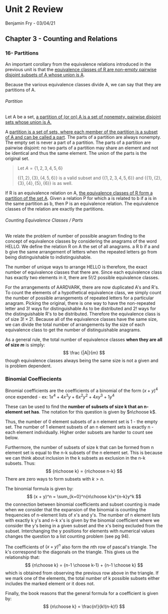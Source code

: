 # Unit 2 Review

Benjamin Fry - 03/04/21



## Chapter 3 - Counting and Relations

### 16- Partitions

An important corollary from the equivalence relations introduced in the previous unit is that the <u>equivalence classes of R are non-empty pairwise disjoint subsets of A whose union is A</u>. 

Because the various equivalence classes divide A, we can say that they are partitions of A. 

###### Partition

Let A be a set, <u>a partition of (or on) A is a set of nonempty, pairwise disjoint sets whose union is A.</u> 

A <u>partition is a set of sets, where each member of the partition is a subset of A and can be called a part</u>. The parts of a partition are always nonempty. The empty set is never a part of a partition. The parts of a partition are pairwise disjoint: no two parts of a partition may share an element and not be identical and thus the same element. The union of the parts is the original set. 

> Let $A = \{1,2,3,4,5,6\}$
>
> $\{ \{1,2\}, \{3\}, \{4,5,6\}\}$ is a valid subset and $\{\{1,2,3,4,5,6\}\}$ and $\{\{1\}, \{2\}, \{3\}, \{4\}, \{5\}, \{6\}\}$ is as well. 

If R is an equivalence relation on A, <u>the equivalence classes of R form a partition of the set A</u>. Given a relation P for which a is related to b if a is in the same partition as b, then P is an equivalence relation. The equivalence classes of the relation are exactly the partitions. 

###### Counting Equivalence Classes / Parts

We relate the problem of number of possible anagram finding to the concept of equivalence classes by considering the anagrams of the word HELLO. We define the relation R on A the set of all anagrams. a R b if a and b give the same arrangement of letters when the repeated letters go from being distinguishable to indistinguishable. 

The number of unique ways to arrange HELLO is therefore, the exact number of equivalence classes that there are. Since each equivalence class has exactly two elements in it, there are 5!/2 possible equivalence classes. 

For the arrangements of AARDVARK, there are now duplicated A's and R's. To count the elements of a hypothetical equivalence class, we simply count the number of possible arrangements of repeated letters for a particular anagram. Picking the original, there is one way to have the non-repeated letter and 3! ways for distinguishable As to be distributed and 2! ways for the distinguishable R's to be distributed. Therefore the equivalence class is of size $3! \times 2!$. Because all of the equivalence classes have the same size, we can divide the total number of arrangements by the size of each equivalence class to get the number of distinguishable anagrams. 

As a general rule, the total number of equivalence classes **when they are all of size $m$** is simply:
$$
\frac {|A|}{m}
$$
though equivalence classes always being the same size is not a given and is problem dependent. 

### Binomial Coeffiecients

Binomial coefficients are the coefficients of a binomial of the form $(x+y)^4$ once expended - ex: $1x^4 + 4x^3y+6x^2y^2 + 4xy^3 + 1y^4$ 

These can be used to find the **number of subsets of size k that an n-element set has**. The notation for this question is given by $n\choose k$.

Thus, the number of 0 element subsets of a n element set is 1 - the empty set. The number of 1 element subsets of an n element sets is exactly n - each element individually. Higher order subsets are harder to count see below.



Furthermore, the number of subsets of size k that can be formed from n element set is equal to the n-k subsets of the n element set. This is because we can think about inclusion in the k subsets as exclusion in the n-k subsets. Thus:
$$
{n\choose k} = {n\choose n-k}
$$
There are zero ways to form subsets with $k > n$.

The binomial formula is given by:
$$
(x + y)^n = \sum_{k=0}^n{n\choose k}x^{n-k}y^k
$$
the connection between binomial coefficients and subset counting is made when we consider that the expansion of the binomial is counting the frequencies of n-element lists of x's and y's. The number of n element lists with exactly k y's and n-k x's is given by the binomial coefficient where we consider the y's being in a given subset and the x's being excluded from the subset. Interchanging the y positions for elements with numerical values changes the question to a list counting problem (see pg 94). 

The coefficients of $(x + y)^n$ also form  the  $n$th row of pascal's triangle. The k's correspond to the diagonals on the triangle. This gives us the relationship that:
$$
{n\choose k} = {n-1 \choose k-1} + {n-1 \choose k}
$$
which is obtained from observing the previous row above in the triangle. If we mark one of the elements, the total number of k possible subsets either includes the marked element or it does not. 

Finally, the book reasons that the general formula for a coefficient is given by:
$$
{n\choose k} = \frac{n!}{k!(n-k)!}
$$

